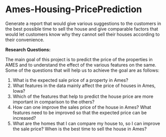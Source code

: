 # Ames-Housing-PricePrediction
Generate a report that would give various suggestions to the customers in the best possible time to sell the house and give comparable factors that would let customers know why they cannot sell their houses according to their convenience.


**Research Questions:**

The main goal of this project is to predict the price of the properties in AMES and to understand the effect of the various features on the same. Some of the questions that will help us to achieve the goal are as follows:
1. What is the expected sale price of a property in Ames?
2. What features in the data mainly affect the price of houses in Ames, Iowa? 
3. Which of the features that help to predict the house price are more important in comparison to the others?
4. How can one improve the sales price of the house in Ames? What features need to be improved so that the expected 
price can be increased?
5. What are the homes that I can compare my house to, so I can improve the sale price? When is the best time to sell the 
house in Ames?
